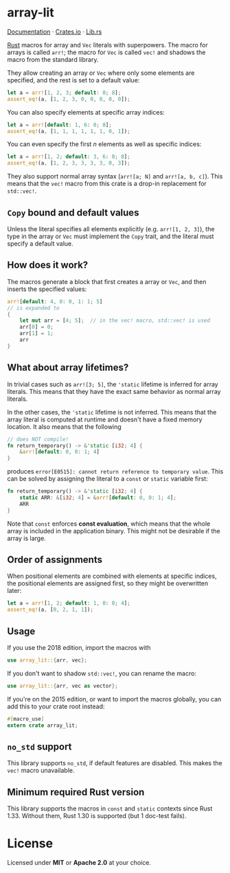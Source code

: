 # array-lit

[Documentation](https://docs.rs/array-lit/0.1.0/array_lit/index.html) · [Crates.io](https://crates.io/crates/array-lit) · [Lib.rs](https://lib.rs/crates/array-lit)


[Rust](https://www.rust-lang.org/) macros for array and `Vec` literals with superpowers.
The macro for arrays is called `arr!`; the macro for `Vec`
is called `vec!` and shadows the macro from the standard library.

They allow creating an array or `Vec` where only some elements are specified,
and the rest is set to a default value:

```rust
let a = arr![1, 2, 3; default: 0; 8];
assert_eq!(a, [1, 2, 3, 0, 0, 0, 0, 0]);
```

You can also specify elements at specific array indices:

```rust
let a = arr![default: 1, 6: 0; 8];
assert_eq!(a, [1, 1, 1, 1, 1, 1, 0, 1]);
```

You can even specify the first _n_ elements as well as specific indices:

```rust
let a = arr![1, 2; default: 3, 6: 0; 8];
assert_eq!(a, [1, 2, 3, 3, 3, 3, 0, 3]);
```

They also support normal array syntax (`arr![a; N]` and `arr![a, b, c]`). This means that
the `vec!` macro from this crate is a drop-in replacement for `std::vec!`.

## `Copy` bound and default values

Unless the literal specifies all elements explicitly (e.g. `arr![1, 2, 3]`), the
type in the array or `Vec` must implement the `Copy` trait, and the literal must
specify a default value.

## How does it work?

The macros generate a block that first creates a array or `Vec`, and then
inserts the specified values:

```rust
arr![default: 4, 0: 0, 1: 1; 5]
// is expanded to
{
    let mut arr = [4; 5];  // in the vec! macro, std::vec! is used
    arr[0] = 0;
    arr[1] = 1;
    arr
}
```

## What about array lifetimes?

In trivial cases such as `arr![3; 5]`, the `'static` lifetime is inferred for array
literals. This means that they have the exact same behavior as normal array literals.

In the other cases, the `'static` lifetime is not inferred. This means that the
array literal is computed at runtime and doesn't have a fixed memory location.
It also means that the following

```rust
// does NOT compile!
fn return_temporary() -> &'static [i32; 4] {
    &arr![default: 0, 0: 1; 4]
}
```

produces `error[E0515]: cannot return reference to temporary value`. This can be solved
by assigning the literal to a `const` or `static` variable first:

```rust
fn return_temporary() -> &'static [i32; 4] {
    static ARR: &[i32; 4] = &arr![default: 0, 0: 1; 4];
    ARR
}
```

Note that `const` enforces **const evaluation**, which means that the whole array is
included in the application binary. This might not be desirable if the array is large.

## Order of assignments

When positional elements are combined with elements at specific indices, the positional
elements are assigned first, so they might be overwritten later:

```rust
let a = arr![1, 2; default: 1, 0: 0; 4];
assert_eq!(a, [0, 2, 1, 1]);
```

## Usage

If you use the 2018 edition, import the macros with

```rust
use array_lit::{arr, vec};
```

If you don't want to shadow `std::vec!`, you can rename the macro:

```rust
use array_lit::{arr, vec as vector};
```

If you're on the 2015 edition, or want to import the macros globally,
you can add this to your crate root instead:

```rust
#[macro_use]
extern crate array_lit;
```

## `no_std` support

This library supports `no_std`, if default features are disabled.
This makes the `vec!` macro unavailable.

## Minimum required Rust version

This library supports the macros in `const` and `static` contexts since
Rust 1.33. Without them, Rust 1.30 is supported (but 1 doc-test fails).

# License

Licensed under **MIT** or **Apache 2.0** at your choice.
